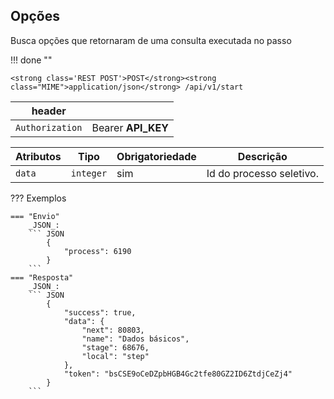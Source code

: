 ## Opções

Busca opções que retornaram de uma consulta executada no passo

!!! done ""
    
    <strong class='REST POST'>POST</strong><strong class="MIME">application/json</strong> /api/v1/start

| header | | 
| --- | --- |
| `Authorization` | Bearer <strong> API_KEY </strong>  |

| Atributos | Tipo | Obrigatoriedade | Descrição | 
| --- | --- | --- | --- |
| `data` | `integer` | sim | Id do processo seletivo. |


??? Exemplos

    === "Envio"
        _JSON_:
        ``` JSON
            {
	            "process": 6190
            }
        ```
    === "Resposta"
        _JSON_:
        ``` JSON
            {
                "success": true,
                "data": {
                    "next": 80803,
                    "name": "Dados básicos",
                    "stage": 68676,
                    "local": "step"
                },
                "token": "bsCSE9oCeDZpbHGB4Gc2tfe80GZ2ID6ZtdjCeZj4"
            }
        ```